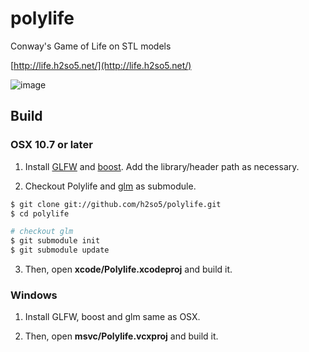 polylife
========

Conway's Game of Life on STL models

[http://life.h2so5.net/](http://life.h2so5.net/)

![image](http://life.h2so5.net/polylife.png)

## Build

### OSX 10.7 or later

1) Install [GLFW](http://www.glfw.org/) and [boost](http://www.boost.org/). Add the library/header path as necessary.

2) Checkout Polylife and [glm](http://glm.g-truc.net/) as submodule.

```bash
$ git clone git://github.com/h2so5/polylife.git
$ cd polylife

# checkout glm
$ git submodule init
$ git submodule update
```
3) Then, open __xcode/Polylife.xcodeproj__ and build it.

### Windows

1) Install GLFW, boost and glm same as OSX.

2) Then, open __msvc/Polylife.vcxproj__ and build it.
